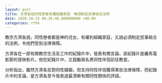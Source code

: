 ```yaml
---
layout: post
title: 方濟各指同性戀者有權組織家庭　稱須制定民事結合法例
date: 2020-10-22 06:26:48.000000000 +08:00
categories: rthk
---
```


教宗方濟各說，同性戀者都是神的兒女，有權利組織家庭，又說必須制定民事結合的法例，令他們受到法律保障。

方濟各在一部有關教宗生活及工作的紀錄片中，發表有關言論，該紀錄片是羅馬電影節的首映影片。他在紀錄片中，又鼓勵兩名男同性伴侶前往教堂。

分析指出，雖然方濟各反對同性婚姻，但支持同性伴侶獲得某些法律保障，而紀錄片中的言論，是方濟各至今發表過最清晰有關同性關係的評語。
